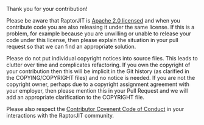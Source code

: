 Thank you for your contribution!

Please be aware that RaptorJIT is [Apache 2.0 licensed](https://www.apache.org/licenses/LICENSE-2.0)
and when you contribute code you are also releasing it under the same
license. If this is a problem, for example because you are unwilling
or unable to release your code under this license, then please explain
the situation in your pull request so that we can find an appropriate
solution.

Please do not put individual copyright notices into source files. This
leads to clutter over time and complicates refactoring. If you own the
copyright of your contribution then this will be implicit in the Git
history (as clarified in the COPYING/COPYRIGHT files) and no notice is
needed. If you are not the copyright owner, perhaps due to a copyright
assignment agreement with your employer, then please mention this in
your Pull Request and we will add an appropriate clarification to the
COPYRIGHT file.
    
Please also respect the
[Contributor Covenent Code of Conduct](http://contributor-covenant.org/version/1/4/) 
in your interactions with the RaptorJIT community.

